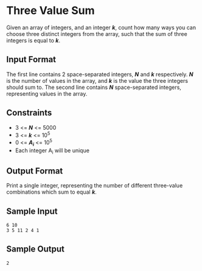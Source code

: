 # Three Value Sum

Given an array of integers, and an integer __*k*__, count how many ways you can choose three distinct integers from the array, such that the sum of three integers is equal to __*k*__.

## Input Format

The first line contains 2 space-separated integers, __*N*__ and __*k*__ respectively. __*N*__ is the number of values in the array, and __*k*__ is the value the three integers should sum to.
The second line contains __*N*__ space-separated integers, representing values in the array.

## Constraints

- 3 <= __*N*__ <= 5000
- 3 <= __*k*__ <= 10<sup>5</sup>
- 0 <= __*A<sub>i</sub>*__ <= 10<sup>5</sup>
- Each integer A<sub>i</sub> will be unique

## Output Format

Print a single integer, representing the number of different three-value combinations which sum to equal __*k*__.

## Sample Input
```
6 10
3 5 11 2 4 1
```

## Sample Output
```
2
```
